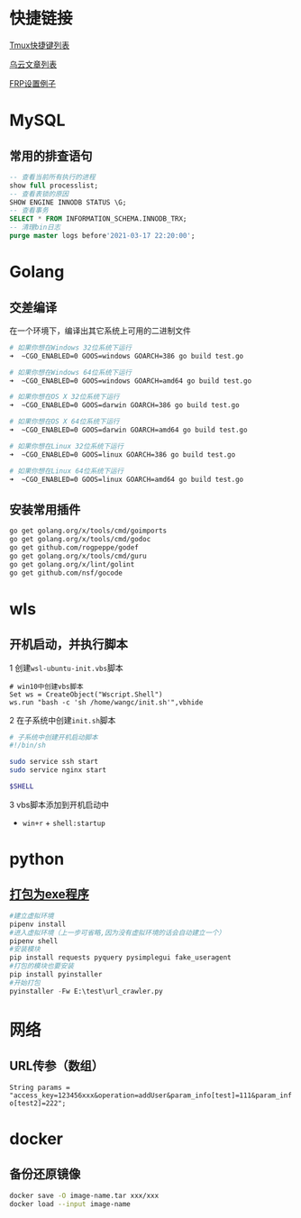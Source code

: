 # 快捷链接
[Tmux快捷键列表](https://gist.github.com/ryerh/14b7c24dfd623ef8edc7)

[乌云文章列表](https://wooyun.js.org/)

[FRP设置例子](https://www.xyzbeta.com/460)

# MySQL

## 常用的排查语句
```sql
-- 查看当前所有执行的进程
show full processlist;
-- 查看表锁的原因
SHOW ENGINE INNODB STATUS \G; 
-- 查看事务
SELECT * FROM INFORMATION_SCHEMA.INNODB_TRX;
-- 清理bin日志
purge master logs before'2021-03-17 22:20:00';

```
# Golang

## 交差编译
在一个环境下，编译出其它系统上可用的二进制文件
```bash
# 如果你想在Windows 32位系统下运行
➜  ~CGO_ENABLED=0 GOOS=windows GOARCH=386 go build test.go

# 如果你想在Windows 64位系统下运行
➜  ~CGO_ENABLED=0 GOOS=windows GOARCH=amd64 go build test.go

# 如果你想在OS X 32位系统下运行
➜  ~CGO_ENABLED=0 GOOS=darwin GOARCH=386 go build test.go

# 如果你想在OS X 64位系统下运行
➜  ~CGO_ENABLED=0 GOOS=darwin GOARCH=amd64 go build test.go

# 如果你想在Linux 32位系统下运行
➜  ~CGO_ENABLED=0 GOOS=linux GOARCH=386 go build test.go

# 如果你想在Linux 64位系统下运行
➜  ~CGO_ENABLED=0 GOOS=linux GOARCH=amd64 go build test.go
```
## 安装常用插件
```bash
go get golang.org/x/tools/cmd/goimports
go get golang.org/x/tools/cmd/godoc
go get github.com/rogpeppe/godef
go get golang.org/x/tools/cmd/guru
go get golang.org/x/lint/golint
go get github.com/nsf/gocode
```
# wls

## 开机启动，并执行脚本

1 创建`wsl-ubuntu-init.vbs`脚本
```vbs
# win10中创建vbs脚本
Set ws = CreateObject("Wscript.Shell")
ws.run "bash -c 'sh /home/wangc/init.sh'",vbhide
```

2 在子系统中创建`init.sh`脚本
```bash
# 子系统中创建开机启动脚本
#!/bin/sh

sudo service ssh start
sudo service nginx start

$SHELL
```
3 vbs脚本添加到开机启动中

 * `win+r` + `shell:startup`





# python

## [打包为exe程序](https://www.zhihu.com/question/281858271/answer/611320245)
```python
#建立虚拟环境
pipenv install
#进入虚拟环境（上一步可省略,因为没有虚拟环境的话会自动建立一个）
pipenv shell
#安装模块
pip install requests pyquery pysimplegui fake_useragent
#打包的模块也要安装
pip install pyinstaller
#开始打包
pyinstaller -Fw E:\test\url_crawler.py
```

# 网络

## URL传参（数组）

`String params = "access_key=123456xxx&operation=addUser&param_info[test]=111&param_info[test2]=222";`


# docker

## 备份还原镜像
```bash
docker save -O image-name.tar xxx/xxx
docker load --input image-name
```

